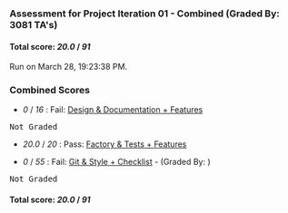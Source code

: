 ### Assessment for Project Iteration 01 - Combined (Graded By: 3081 TA's)

#### Total score: _20.0_ / _91_

Run on March 28, 19:23:38 PM.


### Combined Scores

+  _0_ / _16_ : Fail: [Design & Documentation + Features](Proj_01_DesignDoc_Assessment.md)

<pre>Not Graded
</pre>



+  _20.0_ / _20_ : Pass: [Factory & Tests + Features](Proj_01_FactoryTests_Assessment.md)



+  _0_ / _55_ : Fail: [Git & Style + Checklist](Proj_01_GitStyle_Assessment.md) - (Graded By: )

<pre>Not Graded
</pre>



#### Total score: _20.0_ / _91_

